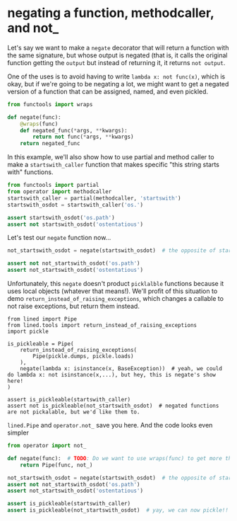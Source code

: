 
# negating a function, methodcaller, and not_

Let's say we want to make a `negate` decorator that will return a function with the same signature, but 
whose output is negated (that is, it calls the original function getting the `output` but instead of 
returning it, it returns `not output`. 

One of the uses is to avoid having to write `lambda x: not func(x)`, which is okay, but if we're going to be 
negating a lot, we might want to get a negated version of a function that can be assigned, named, 
and even pickled. 

```python
from functools import wraps

def negate(func):
    @wraps(func)
    def negated_func(*args, **kwargs):
        return not func(*args, **kwargs)
    return negated_func
```

In this example, we'll also show how to use partial and method caller to make a `startswith_caller` function that makes 
specific "this string starts with" functions.

```python
from functools import partial
from operator import methodcaller
startswith_caller = partial(methodcaller, 'startswith')
startswith_osdot = startswith_caller('os.')

assert startswith_osdot('os.path')
assert not startswith_osdot('ostentatious')
```

Let's test our `negate` function now...

```python
not_startswith_osdot = negate(startswith_osdot)  # the opposite of startswith_osdot

assert not not_startswith_osdot('os.path')
assert not_startswith_osdot('ostentatious')
```

Unfortunately, this `negate` doesn't product `picklalble` functions because it uses local objects (whatever that means!).
We'll profit of this situation to demo `return_instead_of_raising_exceptions`, which changes a callable to not raise exceptions, 
but return them instead.

```
from lined import Pipe
from lined.tools import return_instead_of_raising_exceptions
import pickle

is_pickleable = Pipe(
    return_instead_of_raising_exceptions(
        Pipe(pickle.dumps, pickle.loads)
    ), 
    negate(lambda x: isinstance(x, BaseException))  # yeah, we could do lambda x: not isinstance(x,...), but hey, this is negate's show here!
)

assert is_pickleable(startswith_caller)
assert not is_pickleable(not_startswith_osdot)  # negated functions are not pickalable, but we'd like them to.
```

`lined.Pipe` and `operator.not_` save you here. And the code looks even simpler


```python
from operator import not_

def negate(func):  # TODO: Do we want to use wraps(func) to get more than just signature?
    return Pipe(func, not_)

not_startswith_osdot = negate(startswith_osdot)  # the opposite of startswith_osdot
assert not not_startswith_osdot('os.path')
assert not_startswith_osdot('ostentatious')

assert is_pickleable(startswith_caller)
assert is_pickleable(not_startswith_osdot)  # yay, we can now pickle!!
```

